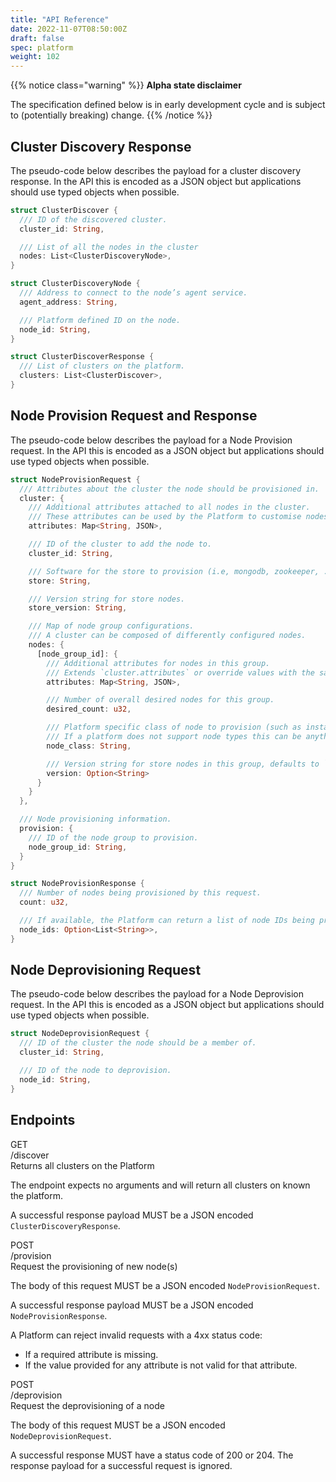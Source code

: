 ```yaml
---
title: "API Reference"
date: 2022-11-07T08:50:00Z
draft: false
spec: platform
weight: 102
---
```

<!-- markdownlint-disable MD033 -->

{{% notice class="warning" %}}
**Alpha state disclaimer**

The specification defined below is in early development cycle
and is subject to (potentially breaking) change.
{{% /notice %}}

## Cluster Discovery Response

The pseudo-code below describes the payload for a cluster discovery response.
In the API this is encoded as a JSON object but applications should use typed objects when possible.

```rust
struct ClusterDiscover {
  /// ID of the discovered cluster.
  cluster_id: String,

  /// List of all the nodes in the cluster
  nodes: List<ClusterDiscoveryNode>,
}

struct ClusterDiscoveryNode {
  /// Address to connect to the node’s agent service.
  agent_address: String,

  /// Platform defined ID on the node.
  node_id: String,
}

struct ClusterDiscoverResponse {
  /// List of clusters on the platform.
  clusters: List<ClusterDiscover>,
}
```

## Node Provision Request and Response

The pseudo-code below describes the payload for a Node Provision request.
In the API this is encoded as a JSON object but applications should use typed objects when possible.

```rust
struct NodeProvisionRequest {
  /// Attributes about the cluster the node should be provisioned in.
  cluster: {
    /// Additional attributes attached to all nodes in the cluster.
    /// These attributes can be used by the Platform to customise nodes in the cluster.
    attributes: Map<String, JSON>,

    /// ID of the cluster to add the node to.
    cluster_id: String,

    /// Software for the store to provision (i.e, mongodb, zookeeper, ...).
    store: String,

    /// Version string for store nodes.
    store_version: String,

    /// Map of node group configurations.
    /// A cluster can be composed of differently configured nodes.
    nodes: {
      [node_group_id]: {
        /// Additional attributes for nodes in this group.
        /// Extends `cluster.attributes` or override values with the same key.
        attributes: Map<String, JSON>,

        /// Number of overall desired nodes for this group.
        desired_count: u32,

        /// Platform specific class of node to provision (such as instance type).
        /// If a platform does not support node types this can be anything.
        node_class: String,

        /// Version string for store nodes in this group, defaults to `cluster.store_version`.
        version: Option<String>
      }
    }
  },

  /// Node provisioning information.
  provision: {
    /// ID of the node group to provision.
    node_group_id: String,
  }
}

struct NodeProvisionResponse {
  /// Number of nodes being provisioned by this request.
  count: u32,

  /// If available, the Platform can return a list of node IDs being provisioned.
  node_ids: Option<List<String>>,
}
```

## Node Deprovisioning Request

The pseudo-code below describes the payload for a Node Deprovision request.
In the API this is encoded as a JSON object but applications should use typed objects when possible.

```rust
struct NodeDeprovisionRequest {
  /// ID of the cluster the node should be a member of.
  cluster_id: String,

  /// ID of the node to deprovision.
  node_id: String,
}
```

## Endpoints

<div class="rest">
  <div class="method get">GET</div>
  <div class="url get">/discover</div>
  <div class="desc get rtl">Returns all clusters on the Platform</div>
</div>

The endpoint expects no arguments and will return all clusters on known the platform.

A successful response payload MUST be a JSON encoded `ClusterDiscoveryResponse`.

<div class="rest">
  <div class="method post">POST</div>
  <div class="url post">/provision</div>
  <div class="desc post rtl">Request the provisioning of new node(s)</div>
</div>

The body of this request MUST be a JSON encoded `NodeProvisionRequest`.

A successful response payload MUST be a JSON encoded `NodeProvisionResponse`.

A Platform can reject invalid requests with a 4xx status code:

* If a required attribute is missing.
* If the value provided for any attribute is not valid for that attribute.

<div class="rest">
  <div class="method post">POST</div>
  <div class="url post">/deprovision</div>
  <div class="desc post rtl">Request the deprovisioning of a node</div>
</div>

The body of this request MUST be a JSON encoded `NodeDeprovisionRequest`.

A successful response MUST have a status code of 200 or 204.
The response payload for a successful request is ignored.
